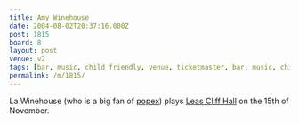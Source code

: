 ```yaml
---
title: Amy Winehouse
date: 2004-08-02T20:37:16.000Z
post: 1815
board: 8
layout: post
venue: v2
tags: [bar, music, child friendly, venue, ticketmaster, bar, music, child friendly, venue, ticketmaster, popex, leas cliff hall]
permalink: /m/1815/
---
```

La Winehouse (who is a big fan of <a href="http://www.popex.com">popex</a>) plays <a href="/wiki/leas+cliff+hall">Leas Cliff Hall</a> on the 15th of November.
